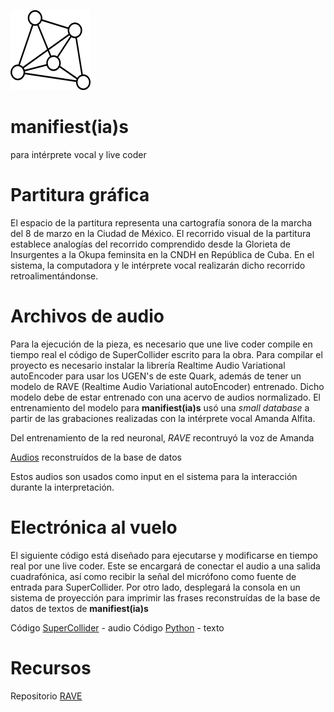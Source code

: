 ![red](https://github.com/MarianneTeixido/manifiestas/blob/main/img/icon2.png) 

# manifiest(ia)s

para intérprete vocal y live coder


# Partitura gráfica

El espacio de la partitura representa una cartografía sonora de la marcha del 8 de marzo en la Ciudad de México. El recorrido visual de la partitura establece analogías  del recorrido comprendido desde la Glorieta de Insurgentes a la Okupa feminsita en la CNDH en República de Cuba.  En el sistema, la computadora y le intérprete vocal realizarán dicho recorrido retroalimentándonse. 

# Archivos de audio

Para la ejecución de la pieza, es necesario que une live coder compile en tiempo real el código de SuperCollider escrito para la obra. Para compilar el proyecto es necesario instalar la librería Realtime Audio Variational autoEncoder para usar los UGEN's de este Quark, además de tener un modelo de RAVE (Realtime Audio Variational autoEncoder) entrenado. Dicho modelo debe de estar entrenado con una acervo de audios normalizado. El entrenamiento del modelo para **manifiest(ia)s** usó una *small database* a partir de las grabaciones realizadas con la intérprete vocal Amanda Alfita. 

Del entrenamiento de la red neuronal, *RAVE* recontruyó la voz de Amanda

[Audios](https://github.com/MarianneTeixido/manifiestas/tree/main/audio) reconstruídos de la base de datos

Estos audios son usados como input en el sistema para la interacción durante la interpretación. 

# Electrónica al vuelo

El siguiente código está diseñado para ejecutarse y modificarse en tiempo real por une live coder. Este se encargará de conectar el audio a una salida cuadrafónica, así como recibir la señal del micrófono como fuente de entrada para SuperCollider. Por otro lado, desplegará la consola en un sistema de proyección para imprimir las frases reconstruídas de la base de datos de textos de **manifiest(ia)s** 

Código [SuperCollider](https://github.com/MarianneTeixido/manifiestas/blob/main/sc/manifiest(ia)s.scd) - audio
Código [Python](https://github.com/MarianneTeixido/manifiestas/blob/main/manifiestas.py)               - texto

# Recursos
Repositorio [RAVE](https://github.com/acids-ircam/RAVE)


